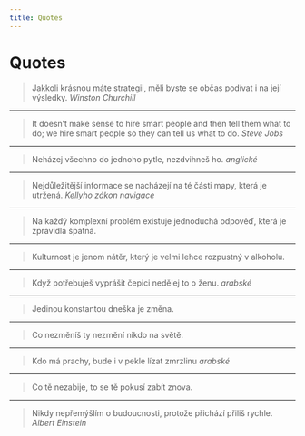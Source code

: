 ```yaml
---
title: Quotes
---
```


# Quotes


> Jakkoli krásnou máte strategii, měli byste se občas podívat i na její výsledky.
> *Winston Churchill*

---

> It doesn’t make sense to hire smart people and then tell them what to do;
> we hire smart people so they can tell us what to do.
> *Steve Jobs*

---


> Neházej všechno do jednoho pytle, nezdvihneš ho.
> *anglické*

---

> Nejdůležitější informace se nacházejí na té části mapy, která je utržená.
> *Kellyho zákon navigace*

---

> Na každý komplexní problém existuje jednoduchá odpověď, která je zpravidla špatná.

---

> Kulturnost je jenom nátěr, který je velmi lehce rozpustný v alkoholu.

---

> Když potřebuješ vyprášit čepici nedělej to o ženu.
> *arabské*

---

> Jedinou konstantou dneška je změna.

---

> Co nezměníš ty nezmění nikdo na světě.

---

> Kdo má prachy, bude i v pekle lízat zmrzlinu
> *arabské*

---

> Co tě nezabije, to se tě pokusí zabít znova.

---

> Nikdy nepřemýšlím o budoucnosti, protože přichází přiliš rychle.
> *Albert Einstein*
